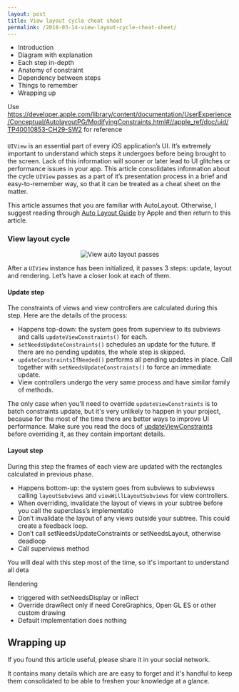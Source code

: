 ```yaml
---
layout: post
title: View layout cycle cheat sheet
permalink: /2018-03-14-view-layout-cycle-cheat-sheet/
---
```


- Introduction
- Diagram with explanation
- Each step in-depth
- Anatomy of constraint
- Dependency between steps
- Things to remember
- Wrapping up

Use https://developer.apple.com/library/content/documentation/UserExperience/Conceptual/AutolayoutPG/ModifyingConstraints.html#//apple_ref/doc/uid/TP40010853-CH29-SW2 for reference

####

`UIView` is an essential part of every iOS application’s UI. It’s extremely important to understand which steps it undergoes before being brought to the screen. Lack of this information will sooner or later lead to UI glitches or performance issues in your app. This article consolidates information about the cycle `UIView` passes as a part of it’s presentation process in a brief and easy-to-remember way, so that it can be treated as a cheat sheet on the matter.

This article assumes that you are familiar with AutoLayout. Otherwise, I suggest reading through [Auto Layout Guide][autolayout-guide] by Apple and then return to this article.

### View layout cycle

<p align="center">
    <img src="{{ "/img/autolayout_1.png" | absolute_url }}" alt="View auto layout passes"/>
</p>

After a `UIView` instance has been initialized, it passes 3 steps: update, layout and rendering. Let’s have a closer look at each of them.

#### Update step

The constraints of views and view controllers are calculated during this step. Here are the details of the process:

- Happens top-down: the system goes from superview to its subviews and calls `updateViewConstraints()` for each.
- `setNeedsUpdateConstraints()` schedules an update for the future. If there are no pending updates, the whole step is skipped.
- `updateConstraintsIfNeeded()` performs all pending updates in place. Call together with `setNeedsUpdateConstraints()` to force an immediate update. 
- View controllers undergo the very same process and have similar family of methods.

The only case when you'll need to override `updateViewConstraints` is to batch constraints update, but it's very unlikely to happen in your project, because for the most of the time there are better ways to improve UI performance. Make sure you read the docs of [updateViewConstraints](https://developer.apple.com/documentation/uikit/uiview/1622512-updateconstraints) before overriding it, as they contain important details.

#### Layout step

During this step the frames of each view are updated with the rectangles calculated in previous phase.

- Happens bottom-up: the system goes from subviews to subviewss calling `layoutSubviews` and `viewWillLayoutSubviews` for view controllers.
- When overriding,  invalidate the layout of views in your subtree  before you call the superclass’s implementatio
- Don’t invalidate the layout of any views outside your subtree. This could create a feedback loop.
- Don’t call setNeedsUpdateConstraints or setNeedsLayout, otherwise deadloop
- Call superviews method

You will deal with this step most of the time, so it's important to understand all deta

Rendering

- triggered with setNeedsDisplay or inRect
- Override drawRect only if need CoreGraphics, Open GL ES or other custom drawing
- Default implementation does nothing


## Wrapping up

If you found this article useful, please share it in your social network.

It contains many details which are are easy to forget and it's handful to keep them consolidated to be able to freshen your knowledge at a glance.


[autolayout-guide]: https://developer.apple.com/library/content/documentation/UserExperience/Conceptual/AutolayoutPG/
[introspection-def]: https://en.wikipedia.org/wiki/Type_introspection
[witness-table-def]: https://github.com/apple/swift/blob/master/docs/SIL.rst#witness-tables
[opaque-type-def]: https://developer.apple.com/library/content/documentation/CoreFoundation/Conceptual/CFDesignConcepts/Articles/OpaqueTypes.html
[toll-free-bridging-def]: https://developer.apple.com/library/content/documentation/CoreFoundation/Conceptual/CFDesignConcepts/Articles/tollFreeBridgedTypes.html
[dump-docs]: https://developer.apple.com/documentation/swift/1539127-dump
[json-serialization-gist]: https://gist.github.com/V8tr/3ab9ab1a550415fae5d61aa39d3a2185
[automatic-hashable-equatable-gist]: https://gist.github.com/V8tr/4507110d40e0b62fb09f1600bd992a96
[sourcery-repo]: https://github.com/krzysztofzablocki/Sourcery
[swiftgen-repo]: https://github.com/SwiftGen/SwiftGen